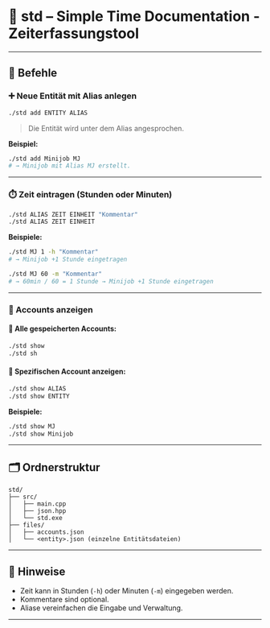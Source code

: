 # 📘 std – Simple Time Documentation - Zeiterfassungstool

---

## 🔧 Befehle

### ➕ Neue Entität mit Alias anlegen

```bash
./std add ENTITY ALIAS
```

> Die Entität wird unter dem Alias angesprochen.

**Beispiel:**
```bash
./std add Minijob MJ
# → Minijob mit Alias MJ erstellt.
```

---

### ⏱️ Zeit eintragen (Stunden oder Minuten)

```bash
./std ALIAS ZEIT EINHEIT "Kommentar"
./std ALIAS ZEIT EINHEIT
```

**Beispiele:**

```bash
./std MJ 1 -h "Kommentar"
# → Minijob +1 Stunde eingetragen

./std MJ 60 -m "Kommentar"
# → 60min / 60 = 1 Stunde → Minijob +1 Stunde eingetragen
```

---

### 📄 Accounts anzeigen

#### 🔹 Alle gespeicherten Accounts:
```bash
./std show
./std sh
```

#### 🔹 Spezifischen Account anzeigen:
```bash
./std show ALIAS
./std show ENTITY
```

**Beispiele:**
```bash
./std show MJ
./std show Minijob
```

---

## 🗂️ Ordnerstruktur

```
std/
├── src/
│   ├── main.cpp
│   ├── json.hpp
│   └── std.exe
├── files/
│   ├── accounts.json
│   └── <entity>.json (einzelne Entitätsdateien)
```

---

## 📝 Hinweise

- Zeit kann in Stunden (`-h`) oder Minuten (`-m`) eingegeben werden.
- Kommentare sind optional.
- Aliase vereinfachen die Eingabe und Verwaltung.

---
